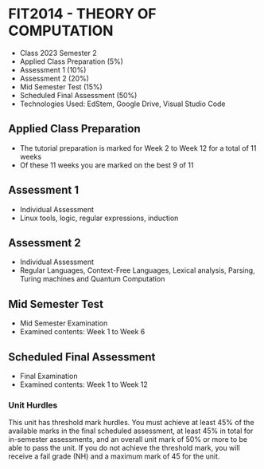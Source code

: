 # FIT2014 - THEORY OF COMPUTATION
- Class 2023 Semester 2
- Applied Class Preparation (5%)
- Assessment 1 (10%)
- Assessment 2 (20%)
- Mid Semester Test (15%)
- Scheduled Final Assessment (50%)
- Technologies Used: EdStem, Google Drive, Visual Studio Code

## Applied Class Preparation
- The tutorial preparation is marked for Week 2 to Week 12 for a total of 11 weeks
- Of these 11 weeks you are marked on the best 9 of 11

## Assessment 1
- Individual Assessment
- Linux tools, logic, regular expressions, induction

## Assessment 2
- Individual Assessment
- Regular Languages, Context-Free Languages, Lexical analysis, Parsing, Turing machines and Quantum Computation

## Mid Semester Test
- Mid Semester Examination
- Examined contents: Week 1 to Week 6

## Scheduled Final Assessment
- Final Examination
- Examined contents: Week 1 to Week 12

### Unit Hurdles
This unit has threshold mark hurdles. You must achieve at least 45% of the available marks in the final scheduled assessment, at least 45% in total for in-semester assessments, and an overall unit mark of 50% or more to be able to pass the unit. If you do not achieve the threshold mark, you will receive a fail grade (NH) and a maximum mark of 45 for the unit.